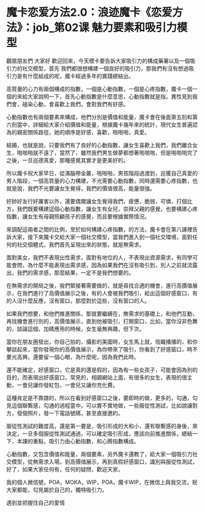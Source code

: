 # 魔卡恋爱方法2.0：浪迹魔卡《恋爱方法》：job_第02课 魅力要素和吸引力模型

觀眾朋友們 大家好 歡迎回來，今天模卡要告訴大家吸引力的構成藥署以及一個吸引力的社交模型，首先 我們都很想構建一個良好的吸引力，那我們有沒有想過吸引力是有什麼組成的呢，魔卡經過多年的實踐總結出。

高質量的心力有兩個構成的指數，一個是心動指數，一個是心疼指數，魔卡一個一個的來給大家說明一下，首先心動指數是什麼意思，心動指數就是指，異性見到我們會，碰染心動，會喜歡上我們，會對我們有好感。

心動指數也有兩個要素來構成，他們分別是價值和能量，魔卡會在後面第五刻和第六刻當中，詳細給大家介紹價值和能量，根據魔卡幾年來的統計，現代女生普遍認為的親密關係路徑，她的順序是好感，喜歡，啪啪啪，真愛。

結婚，也就是說，只要我們有了良好的心動指數，讓女生喜歡上我們，我們離合女生，啪啪啪就不遠了，當然了，雖然我們男生做夢都想著啪啪啪，但是啪啪啪完了之後，一旦巡德真愛，那種感覺其實才是更美好的。

所以魔卡祝大家早日，從滿腦帶金叢，啪啪啪，男孩階段過渡到，巡獲自己真愛的男人階段，一個高質量的心力構建，不光需要心動指數，同時還需要心疼指數，也就是說，我們不光要讓女生覺得，我們的價值很高，能量很強。

好帥好友行好厲害以外，還要偶爾讓女生覺得我們，疲憊，脆弱，可憐，打個比方，我們既要構建這個心動指數，讓女生有女兒，崇拜父親的感覺，也要構建心疼指數，讓女生有母親照顧孩子的感覺，而且要根據實際情況。

來調配這兩者之間的比例，至於如何構建心疼指數，的方法，魔卡會在第八課裡告訴大家，接下來魔卡交給大家一個社交模型，當我們進入到一個社交環境，面對任何的社交個體式，我們首先呈現出來的狀態，就是無需求。

面對美女，我們不表現出性需求，面對有地位的人，不表現出資源需求，有同學可能會問，為什麼不能表現出需求感，因為如果我們在沒有吸引到，別人之前就流露出，我們的需求感，那麼結果，一定不是我們想要的。

在無需求的開局之後，我們緊接著需要做的，就是尋找合適的機會，進行高價值展示，在我們進行了高價值展示之後，有的人會被我們吸引，給出這個好感窗口，有的人沒什麼反應，沒有窗口，那麼對於這些，沒有窗口的人。

如果我們想要，和他們推進關係，那就要繼續在，無需求的基礎上，和他們互動，再找機會進行別的，高價值展示，直到他被吸引，打開窗口，比如，當你沒非色舞的，談論這個，加碼應用的時候，女生毫無興趣，但下次。

當你在朋友圈發出，你自己拍的，攝影的美圖時，女生馬上就，信織播播的，和你攀談起來，當你發現你的高價值展示，為你帶來了吸引，你看到了好感窗口，時不要光高興，還要留一個心眼，為什麼呢，因為我們此時。

還不能確定，好感窗口，它是真的還是假的，因為有一些女孩子，可能會因為別的目的，而表現出好感窗口，常見的，相親網站上面，有很多的女生，表現的很主動，一會兒讓你發紅包，一會兒又讓你充化費。

這種肯定是不靠譜的，所以在看到好感窗口之後，要即時的做，更多的，勾通，勾見這個聯繫感，勾通的過程當中，可以實不實地做，一些服從性測試，比如說讓對方，發個照片，發一下電話號碼，甚至直接邀約。

服從性測試的難度高，還是第一要是，吸引形成的大和小，還有聯繫感的身後，來決定，一旦多個服從性測試通過，可以確定吸引形成，應該向前推進關係，總結一下，本課的重點，吸引力由心動指數，和心腾指數構成。

心動指數，又包含價值和能量，兩個要素，另外魔卡還教了，給大家一個吸引力社交模型，從無需求入場，到高價值展示，再到真假好感窗口，識別與服從性測試，好了，如果大家任何有，任何的疑問，歡迎天家。

我的個人微信號，POA，MOKA，WIP，POA，魔卡WIP，在微信上與我交流，祝大家都能，勾見屬於自己的，獨特吸引力。

遇到並把握住自己的愛情